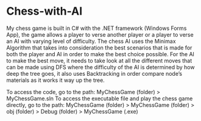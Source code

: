 # Chess-with-AI

My chess game is built in C# with the .NET framework (Windows Forms App), the game allows a player to verse another player or a player to verse an AI with varying level of difficulty. The chess AI uses the Minimax Algorithm that takes into consideration the best scenarios that is made for both the player and AI in order to make the best choice possible. For the AI to make the best move, it needs to take look at all the different moves that can be made using DFS where the difficulty of the AI is determined by how deep the tree goes, it also uses Backtracking in order compare node’s materials as it works it way up the tree.

To access the code, go to the path: MyChessGame (folder) > MyChessGame.sln 
To access the executable file and play the chess game directly, go to the path: MyChessGame (folder) > MyChessGame (folder) > obj (folder) > Debug (folder) > MyChessGame (.exe)

